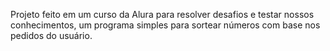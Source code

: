 Projeto feito em um curso da Alura para resolver desafios e testar nossos conhecimentos, um programa simples para sortear números com base nos pedidos do usuário.
